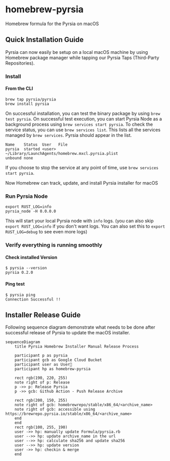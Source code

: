 # homebrew-pyrsia
Homebrew formula for the Pyrsia on macOS

## Quick Installation Guide
Pyrsia can now easily be setup on a local macOS machine by using Homebrew package manager while tapping our Pyrsia Taps 
(Third-Party Repositories).

### Install

#### From the CLI

```shell
brew tap pyrsia/pyrsia
brew install pyrsia
```

On successful installation, you can test the binary package by using `brew test pyrsia`. On successful test execution, 
you can start Pyrsia Node as a background process using `brew services start pyrsia`. To 
check the service status, you can use `brew services list`. This lists all the services managed by `brew services`.
Pyrsia should appear in the list.

```text
Name    Status  User   File
pyrsia  started <user> ~/Library/LaunchAgents/homebrew.mxcl.pyrsia.plist
unbound none  
```

If you choose to stop the service at any point of time, use `brew services start pyrsia`.



Now Homebrew can track, update, and install Pyrsia installer for macOS

### Run Pyrsia Node
```
export RUST_LOG=info
pyrsia_node -H 0.0.0.0
```
This will start your local Pyrsia node with `info` logs. (you can also skip `export RUST_LOG=info` if you don't want logs. You can also set this to `export RUST_LOG=debug` to see even more logs)

### Verify everything is running smoothly

#### Check installed Version
```
$ pyrsia --version
pyrsia 0.2.0
```
#### Ping test
```
$ pyrsia ping
Connection Successful !!
```

## Installer Release Guide

Following sequence diagram demonstrate what needs to be done after successful release of Pyrsia to update the macOS installer.

```mermaid
sequenceDiagram
    title Pyrsia Homebrew Installer Manual Release Process
    
    participant p as pyrsia
    participant gcb as Google Cloud Bucket
    participant user as User🧍
    participant hp as homebrew-pyrsia
    
    rect rgb(190, 220, 255)
    note right of p: Release
    p ->> p: Release Pyrsia
    p ->> gcb: Github Action - Push Release Archive 

    rect rgb(200, 150, 255)
    note right of gcb: homebrewrepo/stable/x86_64/<archive_name>
    note right of gcb: accessible using https://brewrepo.pyrsia.io/stable/x86_64/<archive_name>
    end
    end
    rect rgb(100, 255, 190)
    user ->> hp: manually update Formula/pyrsia.rb
    user -->> hp: update archive_name in the url
    user -->> hp: calculate sha256 and update sha256
    user -->> hp: update version
    user ->> hp: checkin & merge
    end
```